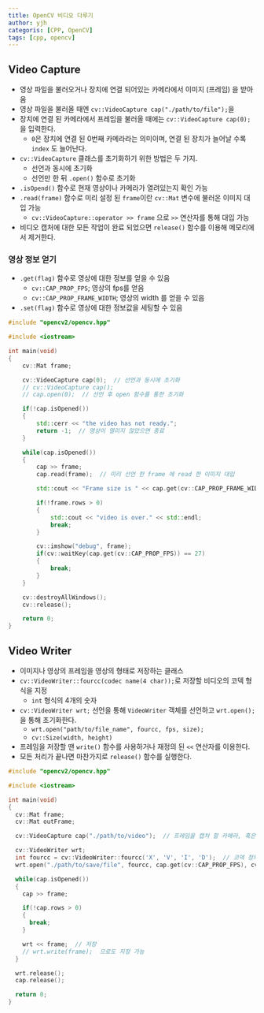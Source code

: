 ```yaml
---
title: OpenCV 비디오 다루기
author: yjh
categoris: [CPP, OpenCV]
tags: [cpp, opencv]
---
```


## Video Capture

- 영상 파일을 불러오거나 장치에 연결 되어있는 카메라에서 이미지 (프레임) 을 받아옴
- 영상 파일을 불러올 때엔 `cv::VideoCapture cap("./path/to/file");`을
- 장치에 연결 된 카메라에서 프레임을 불러올 때에는 `cv::VideoCapture cap(0);`을 입력한다.
  - `0`은 장치에 연결 된 0번째 카메라라는 의미이며, 연결 된 장치가 늘어날 수록 `index` 도 늘어난다.
- `cv::VideoCapture` 클래스를 초기화하기 위한 방법은 두 가지.
  - 선언과 동시에 초기화
  - 선언만 한 뒤 `.open()` 함수로 초기화
- `.isOpend()` 함수로 현재 영상이나 카메라가 열려있는지 확인 가능
- `.read(frame)` 함수로 미리 설정 된 `frame`이란 `cv::Mat` 변수에 불러온 이미지 대입 가능
  - `cv::VideoCapture::operator >> frame` 으로 `>>` 연산자를 통해 대입 가능
- 비디오 캡처에 대한 모든 작업이 완료 되었으면 `release()` 함수를 이용해 메모리에서 제거한다.

### 영상 정보 얻기

- `.get(flag)` 함수로 영상에 대한 정보를 얻을 수 있음
  - `cv::CAP_PROP_FPS`; 영상의 fps를 얻음
  - `cv::CAP_PROP_FRAME_WIDTH`; 영상의 width 를 얻을 수 있음
- `.set(flag)` 함수로 영상에 대한 정보값을 세팅할 수 있음

```cpp
#include "opencv2/opencv.hpp"

#include <iostream>

int main(void)
{
    cv::Mat frame;

    cv::VideoCapture cap(0);  // 선언과 동시에 초기화
    // cv::VideoCapture cap();
    // cap.open(0);  // 선언 후 open 함수를 통한 초기화

    if(!cap.isOpened())
    {
        std::cerr << "the video has not ready.";
        return -1;  // 영상이 열리지 않았으면 종료
    }

    while(cap.isOpened())
    {
        cap >> frame;
        cap.read(frame);  // 미리 선언 한 frame 에 read 한 이미지 대입

        std::cout << "Frame size is " << cap.get(cv::CAP_PROP_FRAME_WIDTH) << ", " << cap.get(cv::CAP_PROP_FRAME_HEIGHT) << std::endl;

        if(!frame.rows > 0)
        {
            std::cout << "video is over." << std::endl;
            break;
        }

        cv::imshow("debug", frame);
        if(cv::waitKey(cap.get(cv::CAP_PROP_FPS)) == 27)
        {
            break;
        }
    }

    cv::destroyAllWindows();
    cv::release();

    return 0;
}
```

## Video Writer

- 이미지나 영상의 프레임을 영상의 형태로 저장하는 클래스
- `cv::VideoWriter::fourcc(codec name(4 char));`로 저장할 비디오의 코덱 형식을 지정
  - `int` 형식의 4개의 숫자
- `cv::VideoWriter wrt;` 선언을 통해 `VideoWriter` 객체를 선언하고 `wrt.open();`을 통해 초기화한다.
  - `wrt.open("path/to/file_name", fourcc, fps, size);`
  - `cv::Size(width, height)`
- 프레임을 저장할 땐 `write()` 함수를 사용하거나 재정의 된 `<<` 연산자를 이용한다.
- 모든 처리가 끝나면 마찬가지로 `release()` 함수를 실행한다.

```cpp
#include "opencv2/opencv.hpp"

#include <iostream>

int main(void)
{
  cv::Mat frame;
  cv::Mat outFrame;

  cv::VideoCapture cap("./path/to/video");  // 프레임을 캡처 할 카메라, 혹은 영상 파일

  cv::VideoWriter wrt;
  int fourcc = cv::VideoWriter::fourcc('X', 'V', 'I', 'D');  // 코덱 정의
  wrt.open("./path/to/save/file", fourcc, cap.get(cv::CAP_PROP_FPS), cv::Size(cap.get(cv::CAP_PROP_FRAME_WIDTH), cap.get(cv::CAP_PROP_FRAME_HEIGHT)));

  while(cap.isOpened())
  {
    cap >> frame;

    if(!cap.rows > 0)
    {
      break;
    }

    wrt << frame;  // 저장
    // wrt.write(frame);  으로도 지정 가능
  }

  wrt.release();
  cap.release();

  return 0;
}
```
